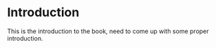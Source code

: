 # Introduction 

This is the introduction to the book, need to come up with some proper introduction.
